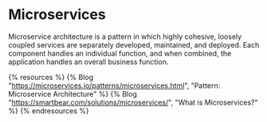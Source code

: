 # Microservices

Microservice architecture is a pattern in which highly cohesive, loosely coupled services are separately developed, maintained, and deployed. Each component handles an individual function, and when combined, the application handles an overall business function.

{% resources %}
  {% Blog "https://microservices.io/patterns/microservices.html", "Pattern: Microservice Architecture" %}
  {% Blog "https://smartbear.com/solutions/microservices/", "What is Microservices?" %}
{% endresources %}
